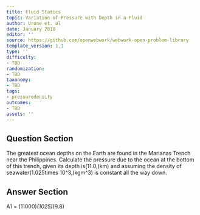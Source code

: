 ```yaml
---
title: Fluid Statics
topic: Variation of Pressure with Depth in a Fluid
author: Urone et. al
date: January 2018
editor: ''
source: https://github.com/openwebwork/webwork-open-problem-library
template_version: 1.1
type: ''
difficulty:
- TBD
randomization:
- TBD
taxonomy:
- TBD
tags:
- pressuredensity
outcomes:
- TBD
assets: ''
---
```


## Question Section 

The greatest ocean depths on the Earth are found in the Marianas Trench near the Philippines. Calculate the pressure due to the ocean at the bottom of this trench, given its depth is(11.0,(km) and assuming the density of seawater(1.025times 10^3,(kgm^3) is constant all the way down.



## Answer Section

A1 = (11000)*(1025)*(9.8)